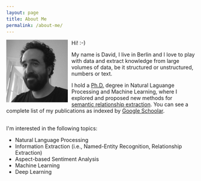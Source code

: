 ```yaml
---
layout: page
title: About Me
permalink: /about-me/
---
```



<img style="float: left; padding-right: 10px;" align="left"  src="/assets/images/about-me.jpg" alt="about-me.jpg" width="32.5%">

Hi! :-) 

My name is David, I live in Berlin and I love to play with data and extract knowledge from large volumes of data, be it structured or unstructured, numbers or text. 

I hold a [Ph.D.] degree in Natural Laguange Processing and Machine Learning, where I explored and proposed new methods for [semantic relationship extraction]. You can see a complete list of my publications as indexed by [Google Schoolar].

<!--<br>-->

<hr style="height:1pt; visibility:hidden;" />

I'm interested in the following topics:

* Natural Language Processing
* Information Extraction (i.e., Named-Entity Recognition, Relationship Extraction)
* Aspect-based Sentiment Analysis
* Machine Learning
* Deep Learning

[Curriculum Vitae]: https://davidsbatista.github.io/about/dsbatista-cv.en.pdf
[Ph.D.]: http://davidsbatista.net/assets/documents/publications/dsbatista-phd-thesis-2016.pdf
[semantic relationship extraction]: https://en.wikipedia.org/wiki/Relationship_extraction
[Google Schoolar]: https://scholar.google.de/citations?user=-tRNGd0AAAAJ&hl=en

<!--

I hold a Ph.D. from [Instituto Superior Técnico] under the supervision of [Professor Mário Jorge Gaspar da Silva]. My dissertation, entitled [Large-Scale Semantic Relationship Extraction for Information Discovery], addressed the problem of extracting [semantic relationships] between named-entities at large-scale.

The proposal consisted developing an [on-line supervised classifier] based on [min-hash] and [locality sensitive hashing], and generating training data for this classifier by a [bootstrapping approach relying on distributional word representations] (i.e. [word embeddings]). This approach is combined in the [TREMoSSo framework].

Before, I was a master student at [XLDB], my [master thesis (in Portuguese)] consisted in developing an information extraction system, which generates geographic summaries. Each summary lists geographic entities, found in a document, linked (i.e., disambiguated) to a [geographic ontology]. The system was applied to a [crawl of the Portuguese Web] using a Hadoop cluster.

I graduated from [Faculty of Sciences], [University of Lisbon], and between 2005 and 2006 I did two semesters as an exchange student at the [Karlsruhe Institute of Technology (KIT)] (former Universität Karlsruhe) under the Erasmus program. Before enrolling in my master, I worked as a software developer for [Nokia Siemens Networks].

[PGP public key]
[SSH public key]

[PGP public key]: mykey.asc
[SSH public key]: id_rsa.pub
[Nokia Siemens Networks]: https://networks.nokia.com/
[crawl of the Portuguese Web]: http://davidsbatista.github.io/publications/WPT05_fala2010.pdf
[INESC-ID]: http://www.inesc-id.pt
[Instituto Superior Técnico]: http://www.tecnico.ulisboa.pt/
[Professor Mário Jorge Gaspar da Silva]: http://web.tecnico.ulisboa.pt/mario.gaspar.silva/
[master thesis (in portuguese)]: http://davidsbatista.github.io/publications/master_thesis_09.pdf
[Karlsruhe Institute of Technology (KIT)]: http://www.kit.edu/english/
[Faculty of Sciences]: http://www.fc.ul.pt/en/
[University of Lisbon]: http://www.ulisboa.pt
[XLDB]: http://xldb.fc.ul.pt/
[geographic ontology]: http://dmir.inesc-id.pt/project/Geo-Net-PT_02_in_English
[Instituto Superior Técnico]: http://www.tecnico.ulisboa.pt/
[Professor Mário Jorge Gaspar da Silva]: http://web.tecnico.ulisboa.pt/mario.gaspar.silva/
[INESC-ID]: http://www.inesc-id.pt
[min-hash]: https://en.wikipedia.org/wiki/MinHash
[word embeddings]: https://en.wikipedia.org/wiki/Word_embedding
[locality sensitive hashing]: https://en.wikipedia.org/wiki/Locality-sensitive_hashing
[semantic relationships]: https://en.wikipedia.org/wiki/Relationship_extraction
[on-line supervised classifier]: http://davidsbatista.github.io/publications/minwise-wise_13.pdf
[Curriculum Vitae]: https://davidsbatista.github.io/about/dsbatista-cv.en.pdf
[master thesis (in portuguese)]: http://davidsbatista.github.io/publications/master_thesis_09.pdf
[bootstrapping approach relying on distributional word representations]: http://www.emnlp2015.org/proceedings/EMNLP/pdf/EMNLP056.pdf
[Large-Scale Semantic Relationship Extraction for Information Discovery]:  http://davidsbatista.github.io/publications/dsbatista-phd-thesis-2016.pdf
[TREMoSSo framework]: https://github.com/davidsbatista/TREMoSSo

-->
